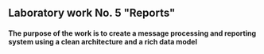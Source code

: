 ## Laboratory work No. 5 "Reports"
#### The purpose of the work is to create a message processing and reporting system using a clean architecture and a rich data model